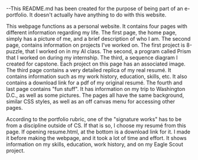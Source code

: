 --This README.md has been created for the purpose of being part of an e-portfolio. It doesn't actually have anything to do with this website.

This webpage functions as a personal website. It contains four pages with different information regarding my life. The first page, the home page, simply has a picture of me, and a brief description of who I am. The second page, contains information on projects I've worked on. The first project is 8-puzzle, that I worked on in my AI class. The second, a program called Prism that I worked on during my internship. The third, a sequence diagram I created for capstone. Each project on this page has an associated image. The third page contains a very detailed replica of my real resumé. It contains information such as my work history, education, skills, etc. It also contains a download link for a pdf of my original resumé. The fourth and last page contains "fun stuff". It has information on my trip to Washington D.C., as well as some pictures. The pages all have the same background, similar CSS styles, as well as an off canvas menu for accessing other pages.

According to the portfolio rubric, one of the "signature works" has to be from a discipline outside of CS. If that is so, I choose my resumé from this page. If opening resume.html, at the bottom is a download link for it. I made it before making the webpage, and it took a lot of time and effort. It shows information on my skills, education, work history, and on my Eagle Scout project.
